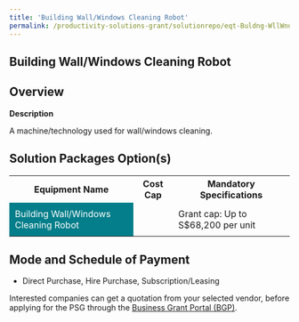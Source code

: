 ```yaml
---
title: 'Building Wall/Windows Cleaning Robot'
permalink: /productivity-solutions-grant/solutionrepo/eqt-Buldng-WllWndows-Clnng-Robot-Envronmntl-Srvcs
---
```


## Building Wall/Windows Cleaning Robot

## Overview

**Description**

A machine/technology used for wall/windows cleaning.

## Solution Packages Option(s)

<table>
<tr>
<th><b>Equipment Name</b></th>
<th><b>Cost Cap</b></th>
<th><b>Mandatory Specifications</b></th>
</tr>
<tr>
<td style='padding: 10px; background-color: #037E8A; color: #FFFFFF;'>Building Wall/Windows Cleaning Robot</td>
<td style='padding: 10px;'></td>
<td style='padding: 10px;'>Grant cap: Up to S$68,200 per unit</td>
</tr>
</table>

## Mode and Schedule of Payment

 - Direct Purchase, Hire Purchase, Subscription/Leasing

Interested companies can get a quotation from your selected vendor, before applying for the PSG through the <a href='https://www.businessgrants.gov.sg/' target='_blank' rel='noopener'>Business Grant Portal (BGP)</a>.

<script src="/jquery/resize-tables.js"></script>
